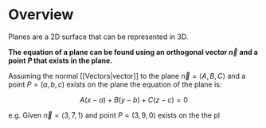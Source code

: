 # Overview

Planes are a 2D surface that can be represented in 3D.

**The equation of a plane can be found using an orthogonal vector $\vec{n}$ and a point $P$ that exists in the plane.**

Assuming the normal [[Vectors|vector]] to the plane $\vec{n}=\langle A,B,C\rangle$ and a point $P=(a,b,c)$ exists on the plane the equation of the plane is:

$$A(x-a)+B(y-b)+C(z-c)=0$$

e.g. Given $\vec{n}=\langle3,7,1\rangle$ and point $P=(3,9,0)$ exists on the the pl
